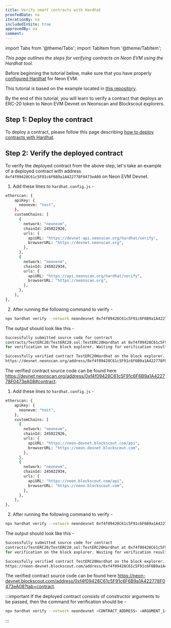 ```yaml
---
title: Verify smart contracts with Hardhat
proofedDate: na
iterationBy: na
includedInSite: true
approvedBy: na
comment:
---
```


import Tabs from '@theme/Tabs';
import TabItem from '@theme/TabItem';

_This page outlines the steps for verifying contracts on Neon EVM using the Hardhat tool._

Before beginning the tutorial below, make sure that you have properly [configured Hardhat](configure_hardhat) for Neon EVM.

This tutorial is based on the example located in [this repository](https://github.com/neonlabsorg/neon-tutorials/tree/main/hardhat).

By the end of this tutorial, you will learn to verify a contract that deploys an ERC-20 token to Neon EVM Devnet on Neonscan and Blockscout explorers.

## Step 1: Deploy the contract

To deploy a contract, please follow this page describing [how to deploy contracts with Hardhat](https://docs.neonevm.org/docs/developing/deploy_facilities/using_hardhat).

## Step 2: Verify the deployed contract

To verify the deployed contract from the above step, let's take an example of a deployed contract with address `0xf4f09428C61c5F91c6F6B9a1A422778F0473eA08` on Neon EVM Devnet.

<Tabs>
<TabItem value="NeonScan" label="NeonScan">

1. Add these lines to `hardhat.config.js` -

```sh
etherscan: {
    apiKey: {
      neonevm: "test",
    },
    customChains: [
      {
        network: "neonevm",
        chainId: 245022926,
        urls: {
          apiURL: "https://devnet-api.neonscan.org/hardhat/verify",
          browserURL: "https://devnet.neonscan.org",
        },
      },
      {
        network: "neonevm",
        chainId: 245022934,
        urls: {
          apiURL: "https://api.neonscan.org/hardhat/verify",
          browserURL: "https://neonscan.org",
        },
      },
    ],
},
```

2. After running the following command to verify -

```sh
npx hardhat verify --network neondevnet 0xf4f09428C61c5F91c6F6B9a1A422778F0473eA08
```

The output should look like this -

```sh
Successfully submitted source code for contract
contracts/TestERC20/TestERC20.sol:TestERC20Hardhat at 0xf4f09428C61c5F91c6F6B9a1A422778F0473eA08
for verification on the block explorer. Waiting for verification result...

Successfully verified contract TestERC20Hardhat on the block explorer.
https://devnet.neonscan.org/address/0xf4f09428C61c5F91c6F6B9a1A422778F0473eA08#code
```

The verified contract source code can be found here https://devnet.neonscan.org/address/0xf4f09428C61c5F91c6F6B9a1A422778F0473eA08#contract.

</TabItem>

<TabItem value="Blockscout" label="Blockscout">

1. Add these lines to `hardhat.config.js` -

```sh
etherscan: {
    apiKey: {
      neonevm: "test",
    },
    customChains: [
      {
        network: "neonevm",
        chainId: 245022926,
        urls: {
          apiURL: "https://neon-devnet.blockscout.com/api",
          browserURL: "https://neon-devnet.blockscout.com",
        },
      },
      {
        network: "neonevm",
        chainId: 245022934,
        urls: {
          apiURL: "https://neon.blockscout.com/api",
          browserURL: "https://neon.blockscout.com",
        },
      },
    ],
},
```

2. After running the following command to verify -

```sh
npx hardhat verify --network neondevnet 0xf4f09428C61c5F91c6F6B9a1A422778F0473eA08
```

The output should look like this -

```sh
Successfully submitted source code for contract
contracts/TestERC20/TestERC20.sol:TestERC20Hardhat at 0xf4f09428C61c5F91c6F6B9a1A422778F0473eA08
for verification on the block explorer. Waiting for verification result...

Successfully verified contract TestERC20Hardhat on the block explorer.
https://neon-devnet.blockscout.com/address/0xf4f09428C61c5F91c6F6B9a1A422778F0473eA08#code
```

The verified contract source code can be found here https://neon-devnet.blockscout.com/address/0xf4f09428C61c5F91c6F6B9a1A422778F0473eA08?tab=contract.

</TabItem>
</Tabs>

:::important
If the deployed contract consists of constructor arguments to be passed, then the command for verification should be -

```sh
npx hardhat verify --network neondevnet <CONTRACT_ADDRESS> <ARGUMENT_1> <ARGUMENT_2>
```

:::
